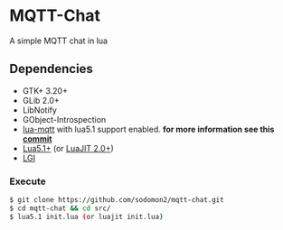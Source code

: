 # MQTT-Chat
A simple MQTT chat in lua

## Dependencies

- GTK+ 3.20+
- GLib 2.0+
- LibNotify
- GObject-Introspection
- [lua-mqtt](https://github.com/tacigar/lua-mqtt) with lua5.1 support enabled. **for more information see this [commit](https://github.com/tacigar/lua-mqtt/tree/2d42564a64906399a2e36710b90b9914e17d225e)**
- [Lua5.1+](https://www.lua.org/download.html) (or [LuaJIT 2.0+](https://luajit.org/))
- [LGI](https://github.com/pavouk/lgi)

### Execute

```bash
$ git clone https://github.com/sodomon2/mqtt-chat.git
$ cd mqtt-chat && cd src/
$ lua5.1 init.lua (or luajit init.lua)
```